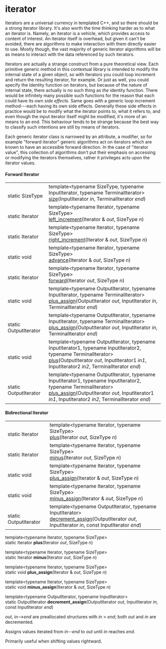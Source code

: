 iterator
========

Iterators are a universal currency in templated C++, and so there should be a strong iterator library. It's also worth
the time thinking harder as to what an iterator is. Namely, an iterator is a vehicle, which provides access to content
of interest. An iterator itself is overhead, but given it can't be avoided, there are algorithms to make interaction
with them directly easier to use. Mostly though, the vast majority of generic iterator algorithms will be as means to
interact with the data referenced by such iterators.

Iterators are actually a strange construct from a pure theoretical view. Each primitive generic method in this contextual
library is intended to modify the internal state of a given object, so with Iterators you could loop increment and return
the resulting iterator, for example. Or just as well, you could specify the identity function on iterators, but because
of the nature of internal state, there actually is no such thing as *the* identity function. There would be infinitely
many possible such functions for the reason that each could have its own *side effects*. Same goes with a generic loop
increment method---each having its own side effects. Generally these side effects in practice would be to modify what
the iterator points to, what it refers to, and even though the input iterator itself might be modified, it's more of
an means to an end. This behaviour tends to be strange because the best way to classify such intentions are still by
means of iterators.

Each generic iterator class is narrowed by an attribute, a modifier, so for example "forward iterator" generic algorithms
act on iterators which are known to have an accessible forward direction. In the case of "iterator value", this collection
of algorithms don't put their emphasis on accessing or modifying the iterators themselves, rather it privileges acts upon
the iterator values.

#### Forward Iterator

<table>
 <tr>
  <td><br>static SizeType</td>
  <td>
template&lt;typename SizeType, typename InputIterator, typename TerminalIterator&gt;<br>
<a href="#forward_size">size</a>(InputIterator <em>in</em>, TerminalIterator <em>end</em>)
  </td>
 </tr>
 <tr>
  <td><br>static Iterator</td>
  <td>
template&lt;typename Iterator, typename SizeType&gt;<br>
<a href="#forward_left_increment">left_increment</a>(Iterator & <em>out</em>, SizeType <em>n</em>)
  </td>
 </tr>
 <tr>
  <td><br>static Iterator</td>
  <td>
template&lt;typename Iterator, typename SizeType&gt;<br>
<a href="#forward_right_increment">right_increment</a>(Iterator & <em>out</em>, SizeType <em>n</em>)
  </td>
 </tr>
 <tr>
  <td><br>static void</td>
  <td>
template&lt;typename Iterator, typename SizeType&gt;<br>
<a href="#forward_advance">advance</a>(Iterator & <em>out</em>, SizeType <em>n</em>)
  </td>
 </tr>
 <tr>
  <td><br>static Iterator</td>
  <td>
template&lt;typename Iterator, typename SizeType&gt;<br>
<a href="#forward_forward">forward</a>(Iterator <em>out</em>, SizeType <em>n</em>)
  </td>
 </tr>
 <tr>
  <td><br>static void</td>
  <td>
template&lt;typename OutputIterator, typename InputIterator, typename TerminalIterator&gt;<br>
<a href="#forward_plus_assign1">plus_assign</a>(OutputIterator <em>out</em>, InputIterator <em>in</em>, TerminalIterator <em>end</em>)
  </td>
 </tr>
 <tr>
  <td><br>static OutputIterator</td>
  <td>
template&lt;typename OutputIterator, typename InputIterator, typename TerminalIterator&gt;<br>
<a href="#forward_plus_assign2">plus_assign</a>(OutputIterator <em>out</em>, InputIterator <em>in</em>, TerminalIterator <em>end</em>)
  </td>
 </tr>
 <tr>
  <td><br>static void</td>
  <td>
template&lt;typename OutputIterator, typename InputIterator1, typename InputIterator2, typename TerminalIterator&gt;<br>
<a href="#forward_plus1">plus</a>(OutputIterator <em>out</em>, InputIterator1 <em>in1</em>, InputIterator2 <em>in2</em>, TerminalIterator <em>end</em>)
  </td>
 </tr>
 <tr>
  <td><br>static OutputIterator</td>
  <td>
template&lt;typename OutputIterator, typename InputIterator1, typename InputIterator2, typename TerminalIterator&gt;<br>
<a href="#forward_plus_assign2">plus_assign</a>(OutputIterator <em>out</em>, InputIterator1 <em>in1</em>, InputIterator2 <em>in2</em>, TerminalIterator <em>end</em>)
  </td>
 </tr>
</table>

#### Bidirectional Iterator

<table>
 <tr>
  <td><br>static Iterator</td>
  <td>
template&lt;typename Iterator, typename SizeType&gt;<br>
<a href="#plus">plus</a>(Iterator <em>out</em>, SizeType <em>n</em>)
  </td>
 </tr>
 <tr>
  <td><br>static Iterator</td>
  <td>
template&lt;typename Iterator, typename SizeType&gt;<br>
<a href="#minus">minus</a>(Iterator <em>out</em>, SizeType <em>n</em>)
  </td>
 </tr>
 <tr>
  <td><br>static void</td>
  <td>
template&lt;typename Iterator, typename SizeType&gt;<br>
<a href="#plus_assign">plus_assign</a>(Iterator & <em>out</em>, SizeType <em>n</em>)
  </td>
 </tr>
 <tr>
  <td><br>static void</td>
  <td>
template&lt;typename Iterator, typename SizeType&gt;<br>
<a href="#minus_assign">minus_assign</a>(Iterator & <em>out</em>, SizeType <em>n</em>)
  </td>
 </tr>
 <tr>
  <td><br>static OutputIterator</td>
  <td>
template&lt;typename OutputIterator, typename InputIterator&gt;<br>
<a href="#decrement_assign">decrement_assign</a>(OutputIterator <em>out</em>, InputIterator <em>in</em>, const InputIterator <em>end</em>)
  </td>
 </tr>
</table>

<div id="plus"/>

template&lt;typename Iterator, typename SizeType&gt;<br>
static Iterator **plus**(Iterator <em>out</em>, SizeType <em>n</em>)

<div id="minus"/>

template&lt;typename Iterator, typename SizeType&gt;<br>
static Iterator **minus**(Iterator <em>out</em>, SizeType <em>n</em>)

<div id="plus_assign"/>

template&lt;typename Iterator, typename SizeType&gt;<br>
static void **plus\_assign**(Iterator & <em>out</em>, SizeType <em>n</em>)

<div id="minus_assign"/>

template&lt;typename Iterator, typename SizeType&gt;<br>
static void **minus\_assign**(Iterator & <em>out</em>, SizeType <em>n</em>)

<div id="decrement_assign"/>

template&lt;typename OutputIterator, typename InputIterator&gt;<br>
static OutputIterator **decrement\_assign**(OutputIterator <em>out</em>, InputIterator <em>in</em>, const InputIterator <em>end</em>)

*out*, *in*-->*end* are preallocated structures with *in* > *end*;
both *out* and *in* are decremented.

Assigns values iterated from *in*--*end* to *out* until *in* reaches *end*.

Primarily useful when shifting values rightward.

